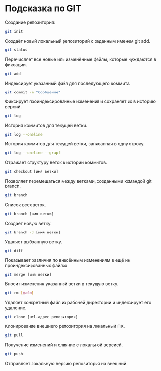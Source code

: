 # Подсказка по GIT

Создание репозитория:
```sh
git init
```
Создаёт новый локальный репозиторий с заданным именем git add.

```sh
git status
```
Перечисляет все новые или изменённые файлы, которые нуждаются в фиксации.

```sh
git add
```
Индексирует указанный файл для последующего коммита.

```sh
git commit -m "Сообщение"
```
Фиксирует проиндексированные изменения и сохраняет их в историю версий.

```sh
git log
```
История коммитов для текущей ветки.

```sh
git log --oneline
```
История коммитов для текущей ветки, записанная в одну строку.

```sh
git log --oneline --grapf
```
Отражает структуру веток в истории коммитов.

```sh
git checkout [имя ветки] 
```
Позволяет перемещаться между ветками, созданными командой git branch. 

```sh
git branch
```
Список всех веток.

```sh
git branch [имя ветки]
```
Создаёт новую ветку.

```sh
git branch -d [имя ветки]
```
Удаляет выбранную ветку.

```sh
git diff
```
Показывает различия по внесённым изменениям в ещё не проиндексированных файлах

```sh
git merge [имя ветки]
```
Вносит изменения указанной ветки в текущую ветку.

```sh
git rm [файл]
```
Удаляет конкретный файл из рабочей директории и индексирует его удаление.

```sh
git clone [url-адрес репозитория]
```
Клонирование внешнего репозитория на локальный ПК.

```sh
git pull
```
Получение изменений и слияние с локальной версией.

```sh
git push
```
Отправляет локальную версию репозитория на внешний.
